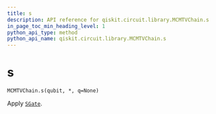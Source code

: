 ```yaml
---
title: s
description: API reference for qiskit.circuit.library.MCMTVChain.s
in_page_toc_min_heading_level: 1
python_api_type: method
python_api_name: qiskit.circuit.library.MCMTVChain.s
---
```


# s

<span id="qiskit.circuit.library.MCMTVChain.s" />

`MCMTVChain.s(qubit, *, q=None)`

Apply [`SGate`](qiskit.circuit.library.SGate "qiskit.circuit.library.SGate").

